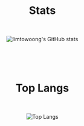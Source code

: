 <div align="center">

# Stats

<br>

![limtowoong's GitHub stats](https://github-readme-stats.vercel.app/api?username=limtowoong)

<br><br><br>

# Top Langs

<br>

![Top Langs](https://github-readme-stats.vercel.app/api/top-langs/?username=limtowoong&layout=compact)

<br><br><br>

</div>

